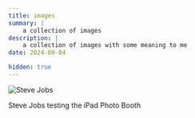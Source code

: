 ```yaml
---
title: images
summary: |
    a collection of images
description: |
    a collection of images with some meaning to me
date: 2024-09-04

hidden: true
---
```


![Steve Jobs](/assets/jobs.jpg)

Steve Jobs testing the iPad Photo Booth